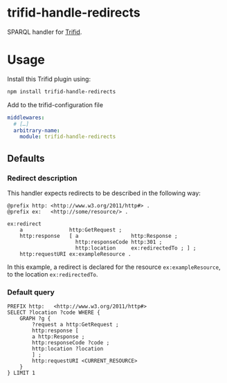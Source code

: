 # trifid-handle-redirects

SPARQL handler for [Trifid](https://github.com/zazuko/trifid).

# Usage

Install this Trifid plugin using:

```sh
npm install trifid-handle-redirects
```

Add to the trifid-configuration file

```yaml
middlewares:
  # […]
  arbitrary-name:
    module: trifid-handle-redirects   
```

## Defaults

### Redirect description

This handler expects redirects to be described in the following way:

```turtle
@prefix http: <http://www.w3.org/2011/http#> .
@prefix ex:   <http://some/resource/> .

ex:redirect
    a               http:GetRequest ;
    http:response   [ a                 http:Response ;
                      http:responseCode http:301 ;
                      http:location     ex:redirectedTo ; ] ;
    http:requestURI ex:exampleResource .
```

In this example, a redirect is declared for the resource `ex:exampleResource`, to the location `ex:redirectedTo`.

### Default query

```sparql
PREFIX http:   <http://www.w3.org/2011/http#>
SELECT ?location ?code WHERE {
    GRAPH ?g {
        ?request a http:GetRequest ;
        http:response [
        a http:Response ;
        http:responseCode ?code ;
        http:location ?location
        ] ;
        http:requestURI <CURRENT_RESOURCE>
    }
} LIMIT 1
```
